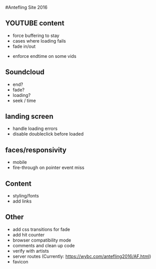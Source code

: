 #Antefling Site 2016

## YOUTUBE content

<!-- - make player not all play at beginning -->
- force buffering to stay
- cases where loading fails
- fade in/out
<!-- - deal with end of video -->
<!-- - save video playback position -->
<!-- - change rizzla to soundcloud -->
- enforce endtime on some vids

## Soundcloud

- end?
- fade?
- loading?
- seek  /  time

## landing screen

- handle loading errors
- disable doubleclick before loaded
<!-- - flashing lights -->

## faces/responsivity

<!-- - adjust resize rules -->
- mobile
- fire-through on pointer event miss

## Content

<!-- - add bios -->
<!-- - make bios scrollable -->
- styling/fonts
- add links

## Other

- add css transitions for fade
- add hit counter
- browser compatibility mode
- comments and clean up code
- verify with artists
- server routes (Currently: https://wybc.com/antefling2016/AF.html)
- favicon